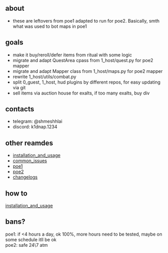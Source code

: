 ## about
- these are leftovers from poe1 adapted to run for poe2. Basically, smth what was used to bot maps in poe1

## goals
- make it buy/reroll/defer items from ritual with some logic
- migrate and adapt QuestArea cpass from 1_host/quest.py for poe2 mapper
- migrate and adapt Mapper class from 1_host/maps.py for poe2 mapper
- rewrite 1_host/utils/combat.py
- split 0_guest, 1_host, hud plugins by different repos, for easy updating via git
- sell items via auction house for exalts, if too many exalts, buy div


## contacts
- telegram: @shmeshhlai
- discord: k1dnap.1234

## other reamdes
- [installation_and_usage](readmes/installation_and_usage.md)
- [common_issues](readmes/common_issues.md.md)
- [poe1](readmes/poe1.md) 
- [poe2](readmes/poe2.md)
- [changelogs](readmes/changelogs.md)

## how to
[installation_and_usage](readmes/installation_and_usage.md)
## bans?
poe1: if <4 hours a day, ok 100%, more hours need to be tested, maybe on some schedule itll be ok\
poe2: safe 24\7 atm
